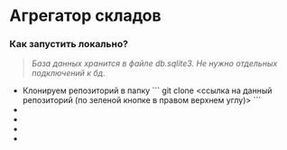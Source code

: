 # Агрегатор складов

<h3>Как запустить локально?</h3>

>*База данных хранится в файле db.sqlite3. Не нужно отдельных подключений к бд.*

<ul>
  <li>
    Клонируем репозиторий в папку 
    ```
    git clone <ссылка на данный репозиторий (по зеленой кнопке в правом верхнем углу)>
    ```
  </li>
  <li> </li>
  <li> </li>
  <li> </li>
  <li> </li>
</ul>
